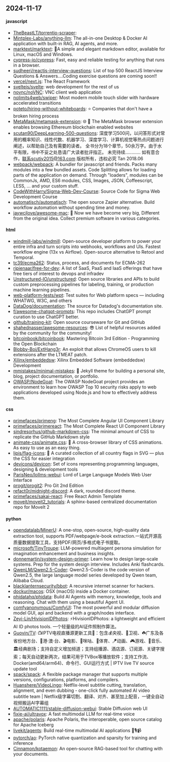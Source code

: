 ## 2024-11-17

#### javascript
* [TheBeastLT/torrentio-scraper](https://github.com/TheBeastLT/torrentio-scraper): 
* [Mintplex-Labs/anything-llm](https://github.com/Mintplex-Labs/anything-llm): The all-in-one Desktop & Docker AI application with built-in RAG, AI agents, and more.
* [marktext/marktext](https://github.com/marktext/marktext): 📝A simple and elegant markdown editor, available for Linux, macOS and Windows.
* [cypress-io/cypress](https://github.com/cypress-io/cypress): Fast, easy and reliable testing for anything that runs in a browser.
* [sudheerj/reactjs-interview-questions](https://github.com/sudheerj/reactjs-interview-questions): List of top 500 ReactJS Interview Questions & Answers....Coding exercise questions are coming soon!!
* [vercel/next.js](https://github.com/vercel/next.js): The React Framework
* [sveltejs/svelte](https://github.com/sveltejs/svelte): web development for the rest of us
* [novnc/noVNC](https://github.com/novnc/noVNC): VNC client web application
* [nolimits4web/swiper](https://github.com/nolimits4web/swiper): Most modern mobile touch slider with hardware accelerated transitions
* [poteto/hiring-without-whiteboards](https://github.com/poteto/hiring-without-whiteboards): ⭐️ Companies that don't have a broken hiring process
* [MetaMask/metamask-extension](https://github.com/MetaMask/metamask-extension): 🌐 🔌 The MetaMask browser extension enables browsing Ethereum blockchain enabled websites
* [scutan90/DeepLearning-500-questions](https://github.com/scutan90/DeepLearning-500-questions): 深度学习500问，以问答形式对常用的概率知识、线性代数、机器学习、深度学习、计算机视觉等热点问题进行阐述，以帮助自己及有需要的读者。 全书分为18个章节，50余万字。由于水平有限，书中不妥之处恳请广大读者批评指正。 未完待续............ 如有意合作，联系scutjy2015@163.com 版权所有，违权必究 Tan 2018.06
* [webpack/webpack](https://github.com/webpack/webpack): A bundler for javascript and friends. Packs many modules into a few bundled assets. Code Splitting allows for loading parts of the application on demand. Through "loaders", modules can be CommonJs, AMD, ES6 modules, CSS, Images, JSON, Coffeescript, LESS, ... and your custom stuff.
* [CodeWithHarry/Sigma-Web-Dev-Course](https://github.com/CodeWithHarry/Sigma-Web-Dev-Course): Source Code for Sigma Web Development Course
* [automatisch/automatisch](https://github.com/automatisch/automatisch): The open source Zapier alternative. Build workflow automation without spending time and money.
* [jaywcjlove/awesome-mac](https://github.com/jaywcjlove/awesome-mac):  Now we have become very big, Different from the original idea. Collect premium software in various categories.

#### html
* [windmill-labs/windmill](https://github.com/windmill-labs/windmill): Open-source developer platform to power your entire infra and turn scripts into webhooks, workflows and UIs. Fastest workflow engine (13x vs Airflow). Open-source alternative to Retool and Temporal.
* [tc39/ecma262](https://github.com/tc39/ecma262): Status, process, and documents for ECMA-262
* [ripienaar/free-for-dev](https://github.com/ripienaar/free-for-dev): A list of SaaS, PaaS and IaaS offerings that have free tiers of interest to devops and infradev
* [Unstructured-IO/unstructured](https://github.com/Unstructured-IO/unstructured): Open source libraries and APIs to build custom preprocessing pipelines for labeling, training, or production machine learning pipelines.
* [web-platform-tests/wpt](https://github.com/web-platform-tests/wpt): Test suites for Web platform specs — including WHATWG, W3C, and others
* [DataDog/documentation](https://github.com/DataDog/documentation): The source for Datadog's documentation site.
* [f/awesome-chatgpt-prompts](https://github.com/f/awesome-chatgpt-prompts): This repo includes ChatGPT prompt curation to use ChatGPT better.
* [github/training-kit](https://github.com/github/training-kit): Open source courseware for Git and GitHub
* [shahednasser/awesome-resources](https://github.com/shahednasser/awesome-resources): 😎 List of helpful resources added by the community for the community!
* [bitcoinbook/bitcoinbook](https://github.com/bitcoinbook/bitcoinbook): Mastering Bitcoin 3rd Edition - Programming the Open Blockchain
* [Blobby-Boi/ExtHang3r](https://github.com/Blobby-Boi/ExtHang3r): An exploit that allows ChromeOS users to kill extensions after the LTMEAT patch.
* [Xilinx/embeddedsw](https://github.com/Xilinx/embeddedsw): Xilinx Embedded Software (embeddedsw) Development
* [mmistakes/minimal-mistakes](https://github.com/mmistakes/minimal-mistakes): 📐 Jekyll theme for building a personal site, blog, project documentation, or portfolio.
* [OWASP/NodeGoat](https://github.com/OWASP/NodeGoat): The OWASP NodeGoat project provides an environment to learn how OWASP Top 10 security risks apply to web applications developed using Node.js and how to effectively address them.

#### css
* [primefaces/primeng](https://github.com/primefaces/primeng): The Most Complete Angular UI Component Library
* [primefaces/primereact](https://github.com/primefaces/primereact): The Most Complete React UI Component Library
* [sindresorhus/github-markdown-css](https://github.com/sindresorhus/github-markdown-css): The minimal amount of CSS to replicate the GitHub Markdown style
* [animate-css/animate.css](https://github.com/animate-css/animate.css): 🍿 A cross-browser library of CSS animations. As easy to use as an easy thing.
* [lipis/flag-icons](https://github.com/lipis/flag-icons): 🎏 A curated collection of all country flags in SVG — plus the CSS for easier integration
* [devicons/devicon](https://github.com/devicons/devicon): Set of icons representing programming languages, designing & development tools
* [ParisNeo/lollms-webui](https://github.com/ParisNeo/lollms-webui): Lord of Large Language Models Web User Interface
* [progit/progit2](https://github.com/progit/progit2): Pro Git 2nd Edition
* [refact0r/midnight-discord](https://github.com/refact0r/midnight-discord): A dark, rounded discord theme.
* [primefaces/sakai-react](https://github.com/primefaces/sakai-react): Free React Admin Template
* [moveit/moveit2_tutorials](https://github.com/moveit/moveit2_tutorials): A sphinx-based centralized documentation repo for MoveIt 2

#### python
* [opendatalab/MinerU](https://github.com/opendatalab/MinerU): A one-stop, open-source, high-quality data extraction tool, supports PDF/webpage/e-book extraction.一站式开源高质量数据提取工具，支持PDF/网页/多格式电子书提取。
* [microsoft/TinyTroupe](https://github.com/microsoft/TinyTroupe): LLM-powered multiagent persona simulation for imagination enhancement and business insights.
* [donnemartin/system-design-primer](https://github.com/donnemartin/system-design-primer): Learn how to design large-scale systems. Prep for the system design interview. Includes Anki flashcards.
* [QwenLM/Qwen2.5-Coder](https://github.com/QwenLM/Qwen2.5-Coder): Qwen2.5-Coder is the code version of Qwen2.5, the large language model series developed by Qwen team, Alibaba Cloud.
* [blacklanternsecurity/bbot](https://github.com/blacklanternsecurity/bbot): A recursive internet scanner for hackers.
* [dockur/macos](https://github.com/dockur/macos): OSX (macOS) inside a Docker container.
* [phidatahq/phidata](https://github.com/phidatahq/phidata): Build AI Agents with memory, knowledge, tools and reasoning. Chat with them using a beautiful Agent UI.
* [comfyanonymous/ComfyUI](https://github.com/comfyanonymous/ComfyUI): The most powerful and modular diffusion model GUI, api and backend with a graph/nodes interface.
* [Zeyi-Lin/HivisionIDPhotos](https://github.com/Zeyi-Lin/HivisionIDPhotos): ⚡️HivisionIDPhotos: a lightweight and efficient AI ID photos tools. 一个轻量级的AI证件照制作算法。
* [Guovin/TV](https://github.com/Guovin/TV): 📺IPTV电视直播源更新工具🚀：包含💰央视、📡卫视、☘️广东及各省份地方台、🌊港·澳·台、🎬电影、🎥咪咕、🏀体育、🪁动画、🎮游戏、🎵音乐、🏛经典剧场；支持自定义增加频道；支持组播源、酒店源、订阅源、关键字搜索；每天自动更新两次，结果可用于TVBox等播放软件；支持工作流、Docker(amd64/arm64)、命令行、GUI运行方式 | IPTV live TV source update tool
* [spack/spack](https://github.com/spack/spack): A flexible package manager that supports multiple versions, configurations, platforms, and compilers.
* [Huanshere/VideoLingo](https://github.com/Huanshere/VideoLingo): Netflix-level subtitle cutting, translation, alignment, and even dubbing - one-click fully automated AI video subtitle team | Netflix级字幕切割、翻译、对齐、甚至加上配音，一键全自动视频搬运AI字幕组
* [AUTOMATIC1111/stable-diffusion-webui](https://github.com/AUTOMATIC1111/stable-diffusion-webui): Stable Diffusion web UI
* [fixie-ai/ultravox](https://github.com/fixie-ai/ultravox): A fast multimodal LLM for real-time voice
* [apache/polaris](https://github.com/apache/polaris): Apache Polaris, the interoperable, open source catalog for Apache Iceberg
* [livekit/agents](https://github.com/livekit/agents): Build real-time multimodal AI applications 🤖🎙️📹
* [pytorch/ao](https://github.com/pytorch/ao): PyTorch native quantization and sparsity for training and inference
* [Cinnamon/kotaemon](https://github.com/Cinnamon/kotaemon): An open-source RAG-based tool for chatting with your documents.
